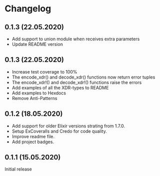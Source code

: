 # Changelog

## 0.1.3 (22.05.2020)

* Add support to union module when receives extra parameters
* Update README version

## 0.1.3 (22.05.2020)

* Increase test coverage to 100%
* The encode_xdr() and decode_xdr() functions now return error tuples
* The encode_xdr!() and decode_xdr!() functions raise the errors
* Add examples of all the XDR-types to README
* Add examples to Hexdocs
* Remove Anti-Patterns

## 0.1.2 (18.05.2020)

* Add support for older Elixir versions strating from 1.7.0.
* Setup ExCoveralls and Credo for code quality.
* Improve readme file.
* Add project badges.

## 0.1.1 (15.05.2020)

Initial release
